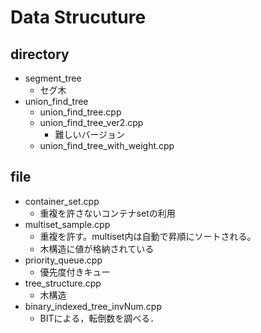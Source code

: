 # Data Strucuture

## directory
- segment_tree
    - セグ木
- union_find_tree
    - union_find_tree.cpp
    - union_find_tree_ver2.cpp
        - 難しいバージョン
    - union_find_tree_with_weight.cpp

## file
- container_set.cpp
    - 重複を許さないコンテナsetの利用
- multiset_sample.cpp
    - 重複を許す。multiset内は自動で昇順にソートされる。
    - 木構造に値が格納されている
-  priority_queue.cpp
    - 優先度付きキュー
- tree_structure.cpp
    - 木構造
- binary_indexed_tree_invNum.cpp
    - BITによる，転倒数を調べる．